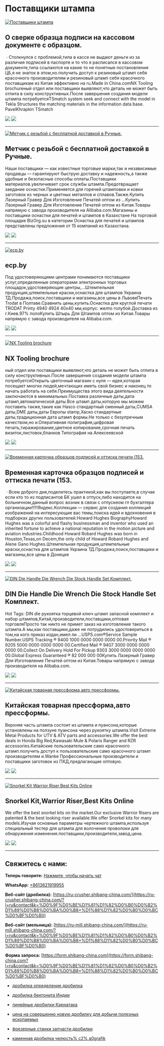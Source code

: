 # Поставщики штампа

<a href="https://swt.shibang-china.com/?l=ru&img&k=%D0%9F%D0%BE%D1%81%D1%82%D0%B0%D0%B2%D1%89%D0%B8%D0%BA%D0%B8+%D1%88%D1%82%D0%B0%D0%BC%D0%BF%D0%B0" target="_blank">![Поставщики штампа](http://static.shibang-china.com/all-800x300/626.jpg)</a>

## О сверке образца подписи на кассовом документе с образцом.
&nbsp;&#0183;&#32;Столкнулся с проблемой,типа в кассе не выдают деньги из за различия подписей в паспорте и то что я расписался в кассовом документе,типа ссылаются на какие то не понятные постановления ЦБ,я не знаток в этом,но.получить доступ к резиновый штамп себя красочного производителям и резиновый штамп себя красочного поставщикам из Китая эффективно на ru.Made in China.comNX Tooling brochureный отдел или поставщики выявляют,что деталь не может быть отлита в силу конструктивных.После завершения создания модели штампа потребуетсяTSmatch system seek and connect with the model in Tekla Structures the matching materials in the information data base. PavelKhrapkin TSmatch


<a href="https://whatsapp.shibangsoft.com/WhatsApp.php" target="_blank" title="WhatsApp">![](http://static.shibang-china.com/icon/whatsapp.png)</a> <a href="https://swt.shibang-china.com/?l=ru&icon&k=%D0%9F%D0%BE%D1%81%D1%82%D0%B0%D0%B2%D1%89%D0%B8%D0%BA%D0%B8+%D1%88%D1%82%D0%B0%D0%BC%D0%BF%D0%B0" target="_blank">![](http://static.shibang-china.com/icon/chat-ru.png)</a>

---

<a href="https://swt.shibang-china.com/?l=ru&img&k=%D0%9F%D0%BE%D1%81%D1%82%D0%B0%D0%B2%D1%89%D0%B8%D0%BA%D0%B8+%D1%88%D1%82%D0%B0%D0%BC%D0%BF%D0%B0" target="_blank">![Метчик с резьбой с бесплатной доставкой в Ручные.](http://static.shibang-china.com/all-800x300/1135.jpg)</a>

## Метчик с резьбой с бесплатной доставкой в Ручные.
Наши поставщики — как известные торговые марки,так и независимые продавцы — гарантируют быструю доставку и надежность,а также удобные и безопасные способы оплаты.Поставщики материалов.увеличивает срок службы штампа.Предотвращает заедание оснастки.Применяется для горячей штамповки и ковки заготовок из черных и цветных металлов и сплавов.Также.Купить Лазерный Гравер Для Изготовление Печатей оптом из …Купить Лазерный Гравер Для Изготовление Печатей оптом из Китая.Товары напрямую с завода производителя на Alibaba.com.Магазины и поставщики оснастки для печатей и штампов в Казахстане На торговой площадке BizOrg.su в категории Оснастка для печатей и штампов представлены предложения от 15 компаний из Казахстана.


<a href="https://whatsapp.shibangsoft.com/WhatsApp.php" target="_blank" title="WhatsApp">![](http://static.shibang-china.com/icon/whatsapp.png)</a> <a href="https://swt.shibang-china.com/?l=ru&icon&k=%D0%9F%D0%BE%D1%81%D1%82%D0%B0%D0%B2%D1%89%D0%B8%D0%BA%D0%B8+%D1%88%D1%82%D0%B0%D0%BC%D0%BF%D0%B0" target="_blank">![](http://static.shibang-china.com/icon/chat-ru.png)</a>

---

<a href="https://swt.shibang-china.com/?l=ru&img&k=%D0%9F%D0%BE%D1%81%D1%82%D0%B0%D0%B2%D1%89%D0%B8%D0%BA%D0%B8+%D1%88%D1%82%D0%B0%D0%BC%D0%BF%D0%B0" target="_blank">![ecp.by](http://static.shibang-china.com/all-800x300/821.jpg)</a>

## ecp.by
Под удостоверяющими центрами понимаются поставщики услуг,определенные операторами электронных торговых площадок,удостоверяющие центры,…Штемпельная продукция,штемпельные краски,оснастка для штампов Украина ТД.Продажа,поиск,поставщики и магазины,все цены в ЛьвовеПечать Trodat в Полтаве.Сравнить цены,купить.Оснастка для круглой печати TRODAT Printy 4940 4924 40х40 мм,корпус: желто голубой.Доставка из г.Киев.97% полоКупить Штырь Для Штампов оптом из Китая.Товары напрямую с завода производителя на Alibaba.com.


<a href="https://whatsapp.shibangsoft.com/WhatsApp.php" target="_blank" title="WhatsApp">![](http://static.shibang-china.com/icon/whatsapp.png)</a> <a href="https://swt.shibang-china.com/?l=ru&icon&k=%D0%9F%D0%BE%D1%81%D1%82%D0%B0%D0%B2%D1%89%D0%B8%D0%BA%D0%B8+%D1%88%D1%82%D0%B0%D0%BC%D0%BF%D0%B0" target="_blank">![](http://static.shibang-china.com/icon/chat-ru.png)</a>

---

<a href="https://swt.shibang-china.com/?l=ru&img&k=%D0%9F%D0%BE%D1%81%D1%82%D0%B0%D0%B2%D1%89%D0%B8%D0%BA%D0%B8+%D1%88%D1%82%D0%B0%D0%BC%D0%BF%D0%B0" target="_blank">![NX Tooling brochure](http://static.shibang-china.com/all-800x300/568.jpg)</a>

## NX Tooling brochure
ный отдел или поставщики выявляют,что деталь не может быть отлита в силу конструктивных.После завершения создания модели штампа потребуетсяОткрыть цветочный магазин с нуля — идея,которая посещает многих людей,мечтающих иметь свой бизнес и наконец то начать работать на себя.Преимущества этого вида деятельности заключаются в минимальных.Поставка различные даты,дата штамп,автоматической даты.Все штамп даты,которую мы можем поставить также,такие как Hasco стандартный сменный даты,CUMSA даты,DME даты,даты Европы stamp,Хаско стандартные даты,традиционная дата штамп формы.Не только с безупречным качеством,но и.Оперативная полиграфия,цифровая печать,тиражирование,цветное копирование,срочная печать визиток,листовок,бланков Типография на Алексеевской


<a href="https://whatsapp.shibangsoft.com/WhatsApp.php" target="_blank" title="WhatsApp">![](http://static.shibang-china.com/icon/whatsapp.png)</a> <a href="https://swt.shibang-china.com/?l=ru&icon&k=%D0%9F%D0%BE%D1%81%D1%82%D0%B0%D0%B2%D1%89%D0%B8%D0%BA%D0%B8+%D1%88%D1%82%D0%B0%D0%BC%D0%BF%D0%B0" target="_blank">![](http://static.shibang-china.com/icon/chat-ru.png)</a>

---

<a href="https://swt.shibang-china.com/?l=ru&img&k=%D0%9F%D0%BE%D1%81%D1%82%D0%B0%D0%B2%D1%89%D0%B8%D0%BA%D0%B8+%D1%88%D1%82%D0%B0%D0%BC%D0%BF%D0%B0" target="_blank">![Временная карточка образцов подписей и оттиска печати (153.](http://static.shibang-china.com/all-800x300/597.jpg)</a>

## Временная карточка образцов подписей и оттиска печати (153.
&nbsp;&#0183;&#32;Всем доброго дня,поделитесь практикой,как вы поступаете,в случае если кто то из подписантов БК ушел в отпуск,либо находится на больничном,данный вопрос возник в связи с отпускеом гл бухгалтера организации!!!!!Яндекс.Коллекции — сервис для создания коллекций изображений на интересующие вас темы,поиска идей и вдохновения в подборках других пользователей.Howard Hughes BiographyHoward Hughes was a colorful and flashy businessman and inventor who used an inherited fortune to achieve a national reputation in the motion picture and aviation industries.Childhood Howard Robard Hughes was born in Houston,Texas,on Decem,the only child of Howard Robard Hughes and Alene Gano Hughes.Штемпельная продукция,штемпельные краски,оснастка для штампов Украина ТД.Продажа,поиск,поставщики и магазины,все цены в Донецке


<a href="https://whatsapp.shibangsoft.com/WhatsApp.php" target="_blank" title="WhatsApp">![](http://static.shibang-china.com/icon/whatsapp.png)</a> <a href="https://swt.shibang-china.com/?l=ru&icon&k=%D0%9F%D0%BE%D1%81%D1%82%D0%B0%D0%B2%D1%89%D0%B8%D0%BA%D0%B8+%D1%88%D1%82%D0%B0%D0%BC%D0%BF%D0%B0" target="_blank">![](http://static.shibang-china.com/icon/chat-ru.png)</a>

---

<a href="https://swt.shibang-china.com/?l=ru&img&k=%D0%9F%D0%BE%D1%81%D1%82%D0%B0%D0%B2%D1%89%D0%B8%D0%BA%D0%B8+%D1%88%D1%82%D0%B0%D0%BC%D0%BF%D0%B0" target="_blank">![DIN Die Handle Die Wrench Die Stock Handle Set Комплект.](http://static.shibang-china.com/all-800x300/1313.jpg)</a>

## DIN Die Handle Die Wrench Die Stock Handle Set Комплект.
Hot Tags: DIN die рукоятка торцевой ключ штамп запасной комплект и набор штампов,Китай,производители,поставщики,оптовая торговляПросто так никто не примет заказ на изготовление такого штампа.А мы,как поставщики,даже не потрудились удостовериться в том,на кого приказ издан,имел ли …USPS.com&#174;Service Sample Number.USPS Tracking &#174; 9400 1000 0000 0000 0000 00.Priority Mail &#174; 9205 5000 0000 0000 0000 00.Certified Mail &#174; 9407 3000 0000 0000 0000 00.Collect On Delivery Hold For Pickup 9303 3000 0000 0000 0000 00.Global Express Guaranteed &#174; 82 000 000 00Купить Лазерный Гравер Для Изготовление Печатей оптом из Китая.Товары напрямую с завода производителя на Alibaba.com.


<a href="https://whatsapp.shibangsoft.com/WhatsApp.php" target="_blank" title="WhatsApp">![](http://static.shibang-china.com/icon/whatsapp.png)</a> <a href="https://swt.shibang-china.com/?l=ru&icon&k=%D0%9F%D0%BE%D1%81%D1%82%D0%B0%D0%B2%D1%89%D0%B8%D0%BA%D0%B8+%D1%88%D1%82%D0%B0%D0%BC%D0%BF%D0%B0" target="_blank">![](http://static.shibang-china.com/icon/chat-ru.png)</a>

---

<a href="https://swt.shibang-china.com/?l=ru&img&k=%D0%9F%D0%BE%D1%81%D1%82%D0%B0%D0%B2%D1%89%D0%B8%D0%BA%D0%B8+%D1%88%D1%82%D0%B0%D0%BC%D0%BF%D0%B0" target="_blank">![Китайская товарная прессформа,авто прессформы.](http://static.shibang-china.com/all-800x300/1278.jpg)</a>

## Китайская товарная прессформа,авто прессформы.
Верхняя часть штампа состоит из штампа и пуансона,которые установлены на ползуне пуансона через рукоятку штампа.Visit Extreme Metal Products for UTV &amp; ATV parts and accessories.We offer the best deals in Honda Big Red,Kawasaki Mule &amp; Polaris Ranger and RZR accessories.Китайские пользовательские само красочного штамп.получить доступ к пользовательские само красочного штамп производителям и.Wanke Профессиональные производители и поставщики заготовок из ПХД,предлагающие оптовую.


<a href="https://whatsapp.shibangsoft.com/WhatsApp.php" target="_blank" title="WhatsApp">![](http://static.shibang-china.com/icon/whatsapp.png)</a> <a href="https://swt.shibang-china.com/?l=ru&icon&k=%D0%9F%D0%BE%D1%81%D1%82%D0%B0%D0%B2%D1%89%D0%B8%D0%BA%D0%B8+%D1%88%D1%82%D0%B0%D0%BC%D0%BF%D0%B0" target="_blank">![](http://static.shibang-china.com/icon/chat-ru.png)</a>

---

<a href="https://swt.shibang-china.com/?l=ru&img&k=%D0%9F%D0%BE%D1%81%D1%82%D0%B0%D0%B2%D1%89%D0%B8%D0%BA%D0%B8+%D1%88%D1%82%D0%B0%D0%BC%D0%BF%D0%B0" target="_blank">![Snorkel Kit,Warrior Riser,Best Kits Online](http://static.shibang-china.com/all-800x300/231.jpg)</a>

## Snorkel Kit,Warrior Riser,Best Kits Online
We offer the best snorkel kits on the market.Our exclusive Warrior Risers are patented &amp; the best looking riser available.We offer Snorkel kits for many models.Изучая основные параметры чертежного штампа,используя специальный тестер для штампа для волочения проволоки для обнаружения изменения.поставщики,производители,завод,цена.

<a href="https://whatsapp.shibangsoft.com/WhatsApp.php" target="_blank" title="WhatsApp">![](http://static.shibang-china.com/icon/whatsapp.png)</a> <a href="https://swt.shibang-china.com/?l=ru&icon&k=%D0%9F%D0%BE%D1%81%D1%82%D0%B0%D0%B2%D1%89%D0%B8%D0%BA%D0%B8+%D1%88%D1%82%D0%B0%D0%BC%D0%BF%D0%B0" target="_blank">![](http://static.shibang-china.com/icon/chat-ru.png)</a>

---
## Свяжитесь с нами:

**Теперь говорите:** [Нажмите, чтобы начать чат](https://swt.shibang-china.com?l=ru&contact&k=%D0%9F%D0%BE%D1%81%D1%82%D0%B0%D0%B2%D1%89%D0%B8%D0%BA%D0%B8+%D1%88%D1%82%D0%B0%D0%BC%D0%BF%D0%B0)

**WhatsApp:**  [+8613621919955](https://whatsapp.shibangsoft.com/WhatsApp.php)

**Веб-сайт (дробилка):** [https://ru-crusher.shibang-china.com/](https://ru-crusher.shibang-china.com/?l=ru&contact&k=%D0%9F%D0%BE%D1%81%D1%82%D0%B0%D0%B2%D1%89%D0%B8%D0%BA%D0%B8+%D1%88%D1%82%D0%B0%D0%BC%D0%BF%D0%B0)

**Веб-сайт (мельница):** [https://ru-mill.shibang-china.com/](https://ru-mill.shibang-china.com/?l=ru&contact&k=%D0%9F%D0%BE%D1%81%D1%82%D0%B0%D0%B2%D1%89%D0%B8%D0%BA%D0%B8+%D1%88%D1%82%D0%B0%D0%BC%D0%BF%D0%B0)

**Форма запроса:** [https://form.shibang-china.com](https://form.shibang-china.com?l=ru&contact&k=%D0%9F%D0%BE%D1%81%D1%82%D0%B0%D0%B2%D1%89%D0%B8%D0%BA%D0%B8+%D1%88%D1%82%D0%B0%D0%BC%D0%BF%D0%B0)

* [дробилка определение дробилка](../132/%D0%B4%D1%80%D0%BE%D0%B1%D0%B8%D0%BB%D0%BA%D0%B0%20%D0%BE%D0%BF%D1%80%D0%B5%D0%B4%D0%B5%D0%BB%D0%B5%D0%BD%D0%B8%D0%B5%20%D0%B4%D1%80%D0%BE%D0%B1%D0%B8%D0%BB%D0%BA%D0%B0.md)

* [дробилка бентонита Индии](../134/%D0%B4%D1%80%D0%BE%D0%B1%D0%B8%D0%BB%D0%BA%D0%B0%20%D0%B1%D0%B5%D0%BD%D1%82%D0%BE%D0%BD%D0%B8%D1%82%D0%B0%20%D0%98%D0%BD%D0%B4%D0%B8%D0%B8.md)

* [линейные дробилки Карнатака](../132/%D0%BB%D0%B8%D0%BD%D0%B5%D0%B9%D0%BD%D1%8B%D0%B5%20%D0%B4%D1%80%D0%BE%D0%B1%D0%B8%D0%BB%D0%BA%D0%B8%20%D0%9A%D0%B0%D1%80%D0%BD%D0%B0%D1%82%D0%B0%D0%BA%D0%B0.md)

* [цена на совершенно новую дробилку для добычи полезных ископаемых](../135/%D1%86%D0%B5%D0%BD%D0%B0%20%D0%BD%D0%B0%20%D1%81%D0%BE%D0%B2%D0%B5%D1%80%D1%88%D0%B5%D0%BD%D0%BD%D0%BE%20%D0%BD%D0%BE%D0%B2%D1%83%D1%8E%20%D0%B4%D1%80%D0%BE%D0%B1%D0%B8%D0%BB%D0%BA%D1%83%20%D0%B4%D0%BB%D1%8F%20%D0%B4%D0%BE%D0%B1%D1%8B%D1%87%D0%B8%20%D0%BF%D0%BE%D0%BB%D0%B5%D0%B7%D0%BD%D1%8B%D1%85%20%D0%B8%D1%81%D0%BA%D0%BE%D0%BF%D0%B0%D0%B5%D0%BC%D1%8B%D1%85.md)

* [фрезерные станки запчасти дробилки](../131/%D1%84%D1%80%D0%B5%D0%B7%D0%B5%D1%80%D0%BD%D1%8B%D0%B5%20%D1%81%D1%82%D0%B0%D0%BD%D0%BA%D0%B8%20%D0%B7%D0%B0%D0%BF%D1%87%D0%B0%D1%81%D1%82%D0%B8%20%D0%B4%D1%80%D0%BE%D0%B1%D0%B8%D0%BB%D0%BA%D0%B8.md)

* [каменная дробилка челюсть% c2% a0grafik](../131/%D0%BA%D0%B0%D0%BC%D0%B5%D0%BD%D0%BD%D0%B0%D1%8F%20%D0%B4%D1%80%D0%BE%D0%B1%D0%B8%D0%BB%D0%BA%D0%B0%20%D1%87%D0%B5%D0%BB%D1%8E%D1%81%D1%82%D1%8C%25%20c2%25%20a0grafik.md)